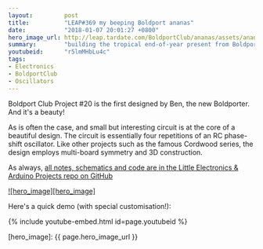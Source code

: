 ```yaml
---
layout:         post
title:          "LEAP#369 my beeping Boldport ananas"
date:           "2018-01-07 20:01:27 +0800"
hero_image_url: http://leap.tardate.com/BoldportClub/ananas/assets/ananas_build.jpg
summary:        "building the tropical end-of-year present from Boldport Club, Project #20 - ananas!"
youtubeid:      "r5lmMHbLu4c"
tags:
- Electronics
- BoldportClub
- Oscillators
---
```


Boldport Club Project #20 is the first designed by Ben, the new Boldporter. And it's a beauty!

As is often the case, and small but interesting circuit is at the core of a beautiful design.
The circuit is essentially four repetitions of an RC phase-shift oscillator.
Like other projects such as the famous Cordwood series, the design employs multi-board symmetry and 3D construction.

As always, [all notes, schematics and code are in the Little Electronics & Arduino Projects repo on GitHub][project]

[![hero_image][hero_image]][project]

Here's a quick demo (with special customisation!):

{% include youtube-embed.html id=page.youtubeid %}

[leap]: http://leap.tardate.com
[project]: https://github.com/tardate/LittleArduinoProjects/tree/master/BoldportClub/ananas
[hero_image]: {{ page.hero_image_url }}
